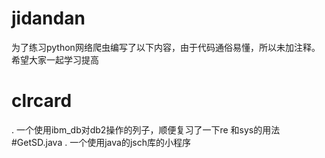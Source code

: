 # jidandan
为了练习python网络爬虫编写了以下内容，由于代码通俗易懂，所以未加注释。
希望大家一起学习提高
# clrcard
. 一个使用ibm_db对db2操作的列子，顺便复习了一下re 和sys的用法
#GetSD.java
. 一个使用java的jsch库的小程序
